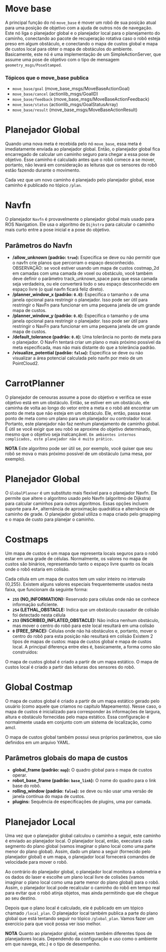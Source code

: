 # Move base

A principal função do nó `move_base` é mover um robô de sua posição atual para uma posição de objetivo com a ajuda de outros nós de navegação. Este nó liga o planejador global e o planejador local para o planejamento do caminho, conectando ao pacote de recuperação rotativa caso o robô esteja preso em algum obstáculo, e conectando o mapa de custos global e mapa de custos local para obter o mapa de obstáculos do ambiente. Basicamente, este nó é uma implementação de um SimpleActionServer, que assume uma pose de objetivo com o tipo de mensagem `geometry_msgs/PoseStamped`.

### Tópicos que o move_base publica
* `move_base/goal` (move_base_msgs/MoveBaseActionGoal)
* `move_base/cancel` (actionlib_msgs/GoalID)
* `move_base/feedback` (move_base_msgs/MoveBaseActionFeedback)
* `move_base/status` (actionlib_msgs/GoalStatusArray)
* `move_base/result` (move_base_msgs/MoveBaseActionResult)

# Planejador Global
Quando uma nova meta é recebida pelo nó `move_base`, essa meta é imediatamente enviada ao planejador global. Então, o planejador global fica encarregado de calcular um caminho seguro para chegar a essa pose de objetivo. Esse caminho é calculado antes que o robô comece a se mover, portanto, não levará em consideração as leituras que os sensores do robô estão fazendo durante o movimento.

Cada vez que um novo caminho é planejado pelo planejador global, esse caminho é publicado no tópico `/plan`.

# Navfn
O planejador `Navfn` é provavelmente o planejador global mais usado para ROS Navigation. Ele usa o algoritmo de `Dijkstra` para calcular o caminho mais curto entre a pose inicial e a pose do objetivo.

## Parâmetros do Navfn
* **/allow_unknown (padrão: `true`):** Especifica se deve ou não permitir que o navfn crie planos que percorram o espaço desconhecido. OBSERVAÇÃO: se você estiver usando um mapa de custos costmap_2d em camadas com uma camada de voxel ou obstáculo, você também deve definir o parâmetro track_unknown_space para que essa camada seja verdadeira, ou ele converterá todo o seu espaço desconhecido em espaço livre (o qual navfn ficará feliz direto).
* **/planner_window_x (padrão: `0.0`):** Especifica o tamanho x de uma janela opcional para restringir o planejador. Isso pode ser útil para restringir o NavFn para funcionar em uma pequena janela de um grande mapa de custos.
* **/planner_window_y (padrão: `0.0`):** Especifica o tamanho y de uma janela opcional para restringir o planejador. Isso pode ser útil para restringir o NavFn para funcionar em uma pequena janela de um grande mapa de custos.
* **/default_tolerance (padrão: `0.0`):** Uma tolerância no ponto de meta para o planejador. O NavFn tentará criar um plano o mais próximo possível da meta especificada, mas não mais distante do que a tolerância padrão.
* **/visualize_potential (padrão: `false`):** Especifica se deve ou não visualizar a área potencial calculada pelo navfn por meio de um PointCloud2.

# CarrotPlanner
O planejador de cenouras assume a pose do objetivo e verifica se esse objetivo está em um obstáculo. Então, se estiver em um obstáculo, ele caminha de volta ao longo do vetor entre a meta e o robô até encontrar um ponto de meta que não esteja em um obstáculo. Ele, então, passa esse ponto de meta como um plano para um planejador ou controlador local. Portanto, este planejador não faz nenhum planejamento de caminho global. É útil se você exigir que seu robô se aproxime do objetivo determinado, mesmo que o objetivo seja inalcançável. `Em ambientes internos complicados, este planejador não é muito prático.`

**NOTA** Este algoritmo pode ser útil se, por exemplo, você quiser que seu robô se mova o mais próximo possível de um obstáculo (uma mesa, por exemplo).

# Planejador Global
O `GlobalPlanner` é um substituto mais flexível para o planejador Navfn. Ele permite que  altere o algoritmo usado pelo Navfn (algoritmo de Dijkstra) para calcular caminhos para outros algoritmos. Essas opções incluem suporte para A*, alternância de aproximação quadrática e alternância de caminho de grade. O planejador global utiliza o mapa criado pelo gmapping e o mapa de custo para planejar o caminho.

# Costmaps
Um mapa de custos é um mapa que representa locais seguros para o robô estar em uma grade de células. Normalmente, os valores no mapa de custos são binários, representando tanto o espaço livre quanto os locais onde o robô estaria em colisão.

Cada célula em um mapa de custos tem um valor inteiro no intervalo {0,255}. Existem alguns valores especiais frequentemente usados ​​nesta faixa, que funcionam da seguinte forma:

* **`255` (NO_INFORMATION):** Reservado para células onde não se conhece informação suficiente.
* **`254` (LETHAL_OBSTACLE:** Indica que um obstáculo causador de colisão foi detectado nesta célula
* **`253` (INSCRIBED_INFLATED_OBSTACLE):** Não indica nenhum obstáculo, mas mover o centro do robô para este local resultará em uma colisão
* **`0` (FREE_SPACE):** Células onde não há obstáculos e, portanto, mover o centro do robô para esta posição não resultará em colisão
Existem 2 tipos de mapas de custos: mapa de custos global e mapa de custos local. A principal diferença entre eles é, basicamente, a forma como são construídos:

O mapa de custos global é criado a partir de um mapa estático.
O mapa de custos local é criado a partir das leituras dos sensores do robô.

# Global Costmap
O mapa de custos global é criado a partir de um mapa estático gerado pelo usuário (como aquele que criamos no capítulo Mapeamento). Nesse caso, o mapa de custos é inicializado para corresponder às informações de largura, altura e obstáculo fornecidas pelo mapa estático. Essa configuração é normalmente usada em conjunto com um sistema de localização, como amcl.

O mapa de custos global também possui seus próprios parâmetros, que são definidos em um arquivo YAML. 

## Parâmetros globais do mapa de custos
* **global_frame (padrão: `map`):** O quadro global para o mapa de custos operar.
* **robot_base_frame (padrão: `base_link`):** O nome do quadro para o link base do robô.
* **rolling_window (padrão: `false`):** se deve ou não usar uma versão de janela contínua do mapa de custos.
* **plugins:** Sequência de especificações de plugins, uma por camada.

# Planejador Local
Uma vez que o planejador global calculou o caminho a seguir, este caminho é enviado ao planejador local. O planejador local, então, executará cada segmento do plano global (vamos imaginar o plano local como uma parte menor do plano global). Assim, dado um plano a seguir (fornecido pelo planejador global) e um mapa, o planejador local fornecerá comandos de velocidade para mover o robô.

Ao contrário do planejador global, o planejador local monitora a odometria e os dados do laser e escolhe um plano local livre de colisões (vamos imaginar o plano local como uma parte menor do plano global) para o robô. Assim, o planejador local pode recalcular o caminho do robô em tempo real para evitar que o robô atinja objetos, mas ainda permitindo que ele chegue ao seu destino.

Depois que o plano local é calculado, ele é publicado em um tópico chamado `/local_plan`. O planejador local também publica a parte do plano global que está tentando seguir no tópico `/global_plan`. Vamos fazer um exercício para que você possa ver isso melhor.

**NOTA** Quanto ao planejador global, existem também diferentes tipos de planejadores locais. Dependendo da configuração e uso como o ambiente em que navega, etc.) e o tipo de desempenho.